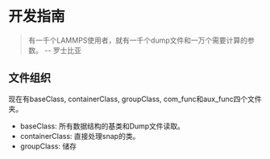 # 开发指南

> 有一千个LAMMPS使用者，就有一千个dump文件和一万个需要计算的参数。 -- 罗士比亚

## 文件组织

现在有baseClass, containerClass, groupClass, com_func和aux_func四个文件夹。

* baseClass: 所有数据结构的基类和Dump文件读取。
* containerClass: 直接处理snap的类。
* groupClass: 储存
